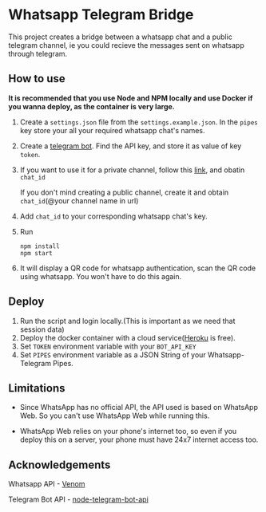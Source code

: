 # Whatsapp Telegram Bridge

This project creates a bridge between a whatsapp chat and a public telegram channel, ie you could recieve the messages sent on whatsapp through telegram.

## How to use

**It is recommended that you use Node and NPM locally and use Docker if you wanna deploy, as the container is very large.**

1. Create a `settings.json` file from the `settings.example.json`. In the `pipes` key store your all your required whatsapp chat's names.

2. Create a [telegram bot](https://sendpulse.com/knowledge-base/chatbot/create-telegram-chatbot). Find the API key, and store it as value of key `token`.

3. If you want to use it for a private channel, follow this [link](https://sarafian.github.io/low-code/2020/03/24/create-private-telegram-chatbot.html), and obatin `chat_id`

    If you don't mind creating a public channel, create it and obtain `chat_id`(@your channel name in url)

4. Add `chat_id` to your corresponding whatsapp chat's key.

5. Run 
    ```
    npm install
    npm start
    ```

6. It will display a QR code for whatsapp authentication, scan the QR code using whatsapp. You won't have to do this again.

## Deploy

1. Run the script and login locally.(This is important as we need that session data)
2. Deploy the docker container with a cloud service([Heroku](https://heroku.com) is free).
3. Set `TOKEN` environment variable with your `BOT_API_KEY`
4. Set `PIPES` environment variable as a JSON String of your Whatsapp-Telegram Pipes.

## Limitations

- Since WhatsApp has no official API, the API used is based on WhatsApp Web. So you can't use WhatsApp Web while running this.

- WhatsApp Web relies on your phone's internet too, so even if you deploy this on a server, your phone must have 24x7 internet access too.

## Acknowledgements

Whatsapp API - [Venom](https://github.com/orkestral/venom)

Telegram Bot API - [node-telegram-bot-api](https://github.com/yagop/node-telegram-bot-api)